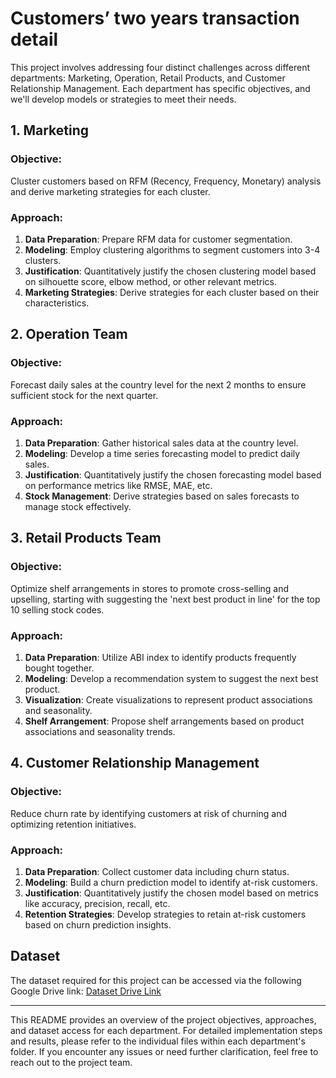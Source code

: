 # Customers’ two years transaction detail

This project involves addressing four distinct challenges across different departments: Marketing, Operation, Retail Products, and Customer Relationship Management. Each department has specific objectives, and we'll develop models or strategies to meet their needs.

## 1. Marketing
### Objective:
Cluster customers based on RFM (Recency, Frequency, Monetary) analysis and derive marketing strategies for each cluster.

### Approach:
1. **Data Preparation**: Prepare RFM data for customer segmentation.
2. **Modeling**: Employ clustering algorithms to segment customers into 3-4 clusters.
3. **Justification**: Quantitatively justify the chosen clustering model based on silhouette score, elbow method, or other relevant metrics.
4. **Marketing Strategies**: Derive strategies for each cluster based on their characteristics.

## 2. Operation Team
### Objective:
Forecast daily sales at the country level for the next 2 months to ensure sufficient stock for the next quarter.

### Approach:
1. **Data Preparation**: Gather historical sales data at the country level.
2. **Modeling**: Develop a time series forecasting model to predict daily sales.
3. **Justification**: Quantitatively justify the chosen forecasting model based on performance metrics like RMSE, MAE, etc.
4. **Stock Management**: Derive strategies based on sales forecasts to manage stock effectively.

## 3. Retail Products Team
### Objective:
Optimize shelf arrangements in stores to promote cross-selling and upselling, starting with suggesting the 'next best product in line' for the top 10 selling stock codes.

### Approach:
1. **Data Preparation**: Utilize ABI index to identify products frequently bought together.
2. **Modeling**: Develop a recommendation system to suggest the next best product.
3. **Visualization**: Create visualizations to represent product associations and seasonality.
4. **Shelf Arrangement**: Propose shelf arrangements based on product associations and seasonality trends.

## 4. Customer Relationship Management
### Objective:
Reduce churn rate by identifying customers at risk of churning and optimizing retention initiatives.

### Approach:
1. **Data Preparation**: Collect customer data including churn status.
2. **Modeling**: Build a churn prediction model to identify at-risk customers.
3. **Justification**: Quantitatively justify the chosen model based on metrics like accuracy, precision, recall, etc.
4. **Retention Strategies**: Develop strategies to retain at-risk customers based on churn prediction insights.

## Dataset
The dataset required for this project can be accessed via the following Google Drive link: [Dataset Drive Link](https://drive.google.com/drive/u/0/folders/19dRMuuGBtguy2JAtmF7JxEE2Mnq241iy)

---

This README provides an overview of the project objectives, approaches, and dataset access for each department. For detailed implementation steps and results, please refer to the individual files within each department's folder. If you encounter any issues or need further clarification, feel free to reach out to the project team.

